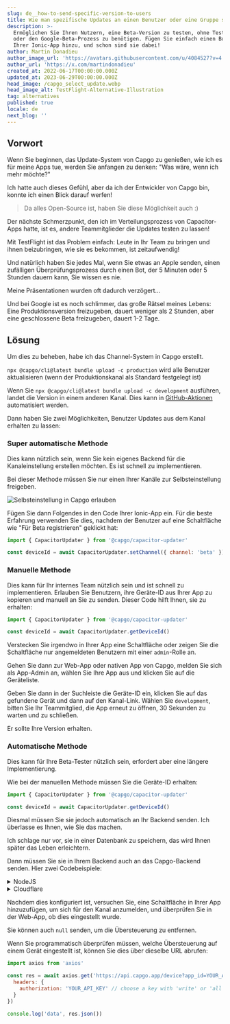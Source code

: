```yaml
---
slug: de__how-to-send-specific-version-to-users
title: Wie man spezifische Updates an einen Benutzer oder eine Gruppe sendet
description: >-
  Ermöglichen Sie Ihren Nutzern, eine Beta-Version zu testen, ohne TestFlight
  oder den Google-Beta-Prozess zu benötigen. Fügen Sie einfach einen Button in
  Ihrer Ionic-App hinzu, und schon sind sie dabei!
author: Martin Donadieu
author_image_url: 'https://avatars.githubusercontent.com/u/4084527?v=4'
author_url: 'https://x.com/martindonadieu'
created_at: 2022-06-17T00:00:00.000Z
updated_at: 2023-06-29T00:00:00.000Z
head_image: /capgo_select_update.webp
head_image_alt: TestFlight-Alternative-Illustration
tag: alternatives
published: true
locale: de
next_blog: ''
---
```


## Vorwort

Wenn Sie beginnen, das Update-System von Capgo zu genießen, wie ich es für meine Apps tue, werden Sie anfangen zu denken: "Was wäre, wenn ich mehr möchte?"

Ich hatte auch dieses Gefühl, aber da ich der Entwickler von Capgo bin, konnte ich einen Blick darauf werfen!

> Da alles Open-Source ist, haben Sie diese Möglichkeit auch :)

Der nächste Schmerzpunkt, den ich im Verteilungsprozess von Capacitor-Apps hatte, ist es, andere Teammitglieder die Updates testen zu lassen!

Mit TestFlight ist das Problem einfach: Leute in Ihr Team zu bringen und ihnen beizubringen, wie sie es bekommen, ist zeitaufwendig!

Und natürlich haben Sie jedes Mal, wenn Sie etwas an Apple senden, einen zufälligen Überprüfungsprozess durch einen Bot, der 5 Minuten oder 5 Stunden dauern kann, Sie wissen es nie.

Meine Präsentationen wurden oft dadurch verzögert...

Und bei Google ist es noch schlimmer, das große Rätsel meines Lebens: Eine Produktionsversion freizugeben, dauert weniger als 2 Stunden, aber eine geschlossene Beta freizugeben, dauert 1-2 Tage.

## Lösung

Um dies zu beheben, habe ich das Channel-System in Capgo erstellt.

`npx @capgo/cli@latest bundle upload -c production` wird alle Benutzer aktualisieren (wenn der Produktionskanal als Standard festgelegt ist)

Wenn Sie `npx @capgo/cli@latest bundle upload -c development` ausführen, landet die Version in einem anderen Kanal. Dies kann in [GitHub-Aktionen](/blog/manage-dev-and-prod-build-with-github-actions/) automatisiert werden.

Dann haben Sie zwei Möglichkeiten, Benutzer Updates aus dem Kanal erhalten zu lassen:

### Super automatische Methode

Dies kann nützlich sein, wenn Sie kein eigenes Backend für die Kanaleinstellung erstellen möchten. Es ist schnell zu implementieren.

Bei dieser Methode müssen Sie nur einen Ihrer Kanäle zur Selbsteinstellung freigeben.

![Selbsteinstellung in Capgo erlauben](/self_setwebp)

Fügen Sie dann Folgendes in den Code Ihrer Ionic-App ein. Für die beste Erfahrung verwenden Sie dies, nachdem der Benutzer auf eine Schaltfläche wie "Für Beta registrieren" geklickt hat:
```js
import { CapacitorUpdater } from '@capgo/capacitor-updater'

const deviceId = await CapacitorUpdater.setChannel({ channel: 'beta' })
```

### Manuelle Methode

Dies kann für Ihr internes Team nützlich sein und ist schnell zu implementieren.
Erlauben Sie Benutzern, ihre Geräte-ID aus Ihrer App zu kopieren und manuell an Sie zu senden. Dieser Code hilft Ihnen, sie zu erhalten:
```js
import { CapacitorUpdater } from '@capgo/capacitor-updater'

const deviceId = await CapacitorUpdater.getDeviceId()
```
Verstecken Sie irgendwo in Ihrer App eine Schaltfläche oder zeigen Sie die Schaltfläche nur angemeldeten Benutzern mit einer `admin`-Rolle an.

Gehen Sie dann zur Web-App oder nativen App von Capgo, melden Sie sich als App-Admin an, wählen Sie Ihre App aus und klicken Sie auf die Geräteliste.

Geben Sie dann in der Suchleiste die Geräte-ID ein, klicken Sie auf das gefundene Gerät und dann auf den Kanal-Link. Wählen Sie `development`, bitten Sie Ihr Teammitglied, die App erneut zu öffnen, 30 Sekunden zu warten und zu schließen.

Er sollte Ihre Version erhalten.

### Automatische Methode

Dies kann für Ihre Beta-Tester nützlich sein, erfordert aber eine längere Implementierung.

Wie bei der manuellen Methode müssen Sie die Geräte-ID erhalten:
```js
import { CapacitorUpdater } from '@capgo/capacitor-updater'

const deviceId = await CapacitorUpdater.getDeviceId()
```

Diesmal müssen Sie sie jedoch automatisch an Ihr Backend senden. Ich überlasse es Ihnen, wie Sie das machen.

Ich schlage nur vor, sie in einer Datenbank zu speichern, das wird Ihnen später das Leben erleichtern.

Dann müssen Sie sie in Ihrem Backend auch an das Capgo-Backend senden. Hier zwei Codebeispiele:
<details>
  <summary>NodeJS</summary>

```js
import axios from 'axios'

await axios.post('https://api.capgo.app/device', {
  app_id: 'YOUR_APP_ID',
  device_id: 'DEVICE_ID',
  channel: 'CHANNEL_NAME', // The name of the channel, or undefined if version_id provided
  version_id: 'VERSION_NAME' // this is optionnal, if provide it will override the channel, that usefull when you want to debug only one user.
}, {
  headers: {
    authorization: 'YOUR_API_KEY' // choose a key with 'write' or 'all' rights
  }
})
```
</details>

<details>
  <summary>Cloudflare</summary>
  
```js
addEventListener('fetch', (event) => {
  event.respondWith(
    handleRequest(event.request).catch(
      err => new Response(err.stack, { status: 500 })
    )
  )
})

async function handleRequest(request) {
  const { pathname, method } = new URL(request.url)
  const body = await request.json()
  const newBody = JSON.stringify({
    app_id: 'YOUR_APP_ID',
    device_id: body.device_id,
    channel: 'alpha'
  })
  const newUrl = new URL('https://api.capgo.app/device')
  const options = {
    headers: {
      authorization: 'YOUR_API_KEY',
    },
    method: 'POST',
    body: newBody
  }

  if (request.method === 'DELETE') {
    // DELETE the channel link
    options.method = 'DELETE'
    return fetch(newUrl.toString(), options)
  }

  return fetch(newUrl.toString(), options)
}
```
Senden Sie einfach Ihre device_id im Body an die bereitgestellte URL mit POST zum Hinzufügen und DELETE-Methode zum Löschen.
</details>

Nachdem dies konfiguriert ist, versuchen Sie, eine Schaltfläche in Ihrer App hinzuzufügen, um sich für den Kanal anzumelden, und überprüfen Sie in der Web-App, ob dies eingestellt wurde.

Sie können auch `null` senden, um die Übersteuerung zu entfernen.

Wenn Sie programmatisch überprüfen müssen, welche Übersteuerung auf einem Gerät eingestellt ist, können Sie dies über dieselbe URL abrufen:

```js
import axios from 'axios'

const res = await axios.get('https://api.capgo.app/device?app_id=YOUR_APP_ID&device_id=DEVICE_ID', {
  headers: {
    authorization: 'YOUR_API_KEY' // choose a key with 'write' or 'all' rights
  }
})

console.log('data', res.json())
```